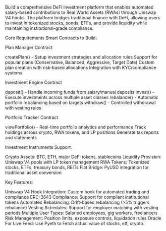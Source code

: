 Build a comprehensive DeFi investment platform that enables automated salary-based contributions to Real World Assets (RWAs) through Uniswap V4 hooks. The platform bridges traditional finance with DeFi, allowing users to invest in tokenized stocks, bonds, ETFs, and provide liquidity while maintaining institutional-grade compliance.

Core Requirements
Smart Contracts to Build:

Plan Manager Contract

createPlan() - Setup investment strategies and allocation rules
Support for popular plans (Conservative, Balanced, Aggressive, Target Date)
Custom plan creation with risk-based allocations
Integration with KYC/compliance systems


Investment Engine Contract

deposit() - Handle incoming funds from salary/manual deposits
invest() - Execute investments across multiple asset classes
rebalance() - Automatic portfolio rebalancing based on targets
withdraw() - Controlled withdrawal with vesting rules


Portfolio Tracker Contract

viewPortfolio() - Real-time portfolio analytics and performance
Track holdings across crypto, RWA tokens, and LP positions
Generate tax reports and statements



Investment Instruments Support:

Crypto Assets: BTC, ETH, major DeFi tokens, stablecoins
Liquidity Provision: Uniswap V4 pools with LP token management
RWA Tokens: Tokenized stocks, ETFs, treasury bonds, REITs
Fiat Bridge: PyUSD integration for traditional asset conversion

Key Features:

Uniswap V4 Hook Integration: Custom hook for automated trading and compliance
ERC-3643 Compliance: Support for compliant institutional tokens
Automated Rebalancing: Drift-based rebalancing (>5% triggers rebalance)
Vesting Schedules: Support for employer matching with vesting periods
Multiple User Types: Salaried employees, gig workers, freelancers
Risk Management: Position limits, exposure controls, liquidation rules
Oracle For Live Feed: Use Pyeth to Fetch actual value of stocks, etf, crypto.